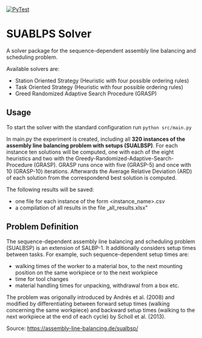 [![PyTest](https://github.com/janedoesrepo/GRASP-Metaheuristic/actions/workflows/tests.yml/badge.svg)](https://github.com/janedoesrepo/GRASP-Metaheuristic/actions/workflows/tests.yml)

# SUABLPS Solver

A solver package for the sequence-dependent assembly line balancing and scheduling problem.

Available solvers are:
- Station Oriented Strategy (Heuristic with four possible ordering rules)
- Task Oriented Strategy (Heuristic with four possible ordering rules)
- Greed Randomized Adaptive Search Procedure (GRASP)

## Usage 

To start the solver with the standard configuration run `python src/main.py` 

In main.py the experiment is created, including all **320 instances of the assembly line balancing problem with setups 
(SUALBSP)**. For each instance ten solutions will be computed, one with each of the eight heuristics and two
 with the Greedy-Randomized-Adaptive-Search-Procedure (GRASP). GRASP runs once with five (GRASP-5) and once with 10 
 (GRASP-10) iterations. Afterwards the Average Relative Deviation (ARD) of each solution from the correspondend best solution is computed.
 
The following results will be saved:
 - one file for each instance of the form  <instance_name>.csv
 - a compilation of all results in the file „all_results.xlsx"

## Problem Definition

The sequence-dependent assembly line balancing and scheduling problem (SUALBSP) is an extension of SALBP-1. It additionally considers setup times between tasks. For example, such sequence-dependent setup times are:

- walking times of the worker to a material box, to the next mounting position on the same workpiece or to the next workpiece
- time for tool changes
- material handling times for unpacking, withdrawal from a box etc.

The problem was origonally introduced by Andrés et al. (2008) and modified by differentiating between forward setup times (walking concerning the same workpiece) and backward setup times (walking to the next workpiece at the end of each cycle) by Scholl et al. (2013).

Source: https://assembly-line-balancing.de/sualbsp/